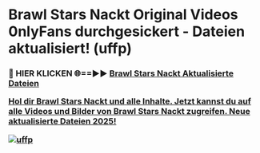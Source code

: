# Brawl Stars Nackt Original Videos 0nlyFans durchgesickert - Dateien aktualisiert! (uffp)

<h3>🔴 HIER KLICKEN 🌐==►► <a href="https://tinyurl.com/h6vf6nb8" rel="nofollow">Brawl Stars Nackt Aktualisierte Dateien

Hol dir Brawl Stars Nackt und alle Inhalte. Jetzt kannst du auf alle Videos und Bilder von Brawl Stars Nackt zugreifen. Neue aktualisierte Dateien 2025!

[![uffp](https://i.imgur.com/sD4kR3V.gif)](https://tinyurl.com/h6vf6nb8)
